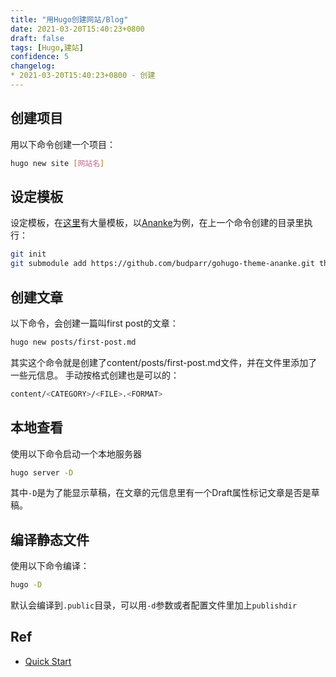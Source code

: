 ```yaml
---
title: "用Hugo创建网站/Blog"
date: 2021-03-20T15:40:23+0800
draft: false
tags: [Hugo,建站]
confidence: 5
changelog:
* 2021-03-20T15:40:23+0800 - 创建
---
```


## 创建项目
用以下命令创建一个项目：
```bash
hugo new site [网站名]
```

## 设定模板
设定模板，在[这里](https://themes.gohugo.io)有大量模板，以[Ananke](https://themes.gohugo.io/gohugo-theme-ananke/)为例，在上一个命令创建的目录里执行：
```bash
git init
git submodule add https://github.com/budparr/gohugo-theme-ananke.git themes/ananke
```

## 创建文章
以下命令，会创建一篇叫first post的文章：
```bash
hugo new posts/first-post.md
```
其实这个命令就是创建了content/posts/first-post.md文件，并在文件里添加了一些元信息。
手动按格式创建也是可以的：
```bash
content/<CATEGORY>/<FILE>.<FORMAT>
```

## 本地查看
使用以下命令启动一个本地服务器
```bash
hugo server -D
```
其中`-D`是为了能显示草稿，在文章的元信息里有一个Draft属性标记文章是否是草稿。

## 编译静态文件
使用以下命令编译：
```bash
hugo -D
```
默认会编译到`.public`目录，可以用`-d`参数或者配置文件里加上`publishdir`


## Ref
- [Quick Start](https://gohugo.io/getting-started/quick-start/)
